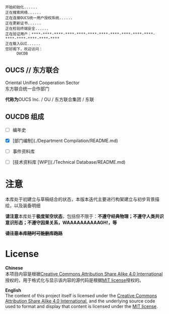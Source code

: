     开始初始化......
    正在搜索网络......
    正在连接OUCS统一用户授权系统......
    正在更新证书......
    正在检验终端安全......
    正在验证用户：****-****-****-****-****-****-****-****-****-****-****-****-****-****-****-****
    正在载入GUI......
    您好阁下，欢迎访问：
         OUCDB

## OUCS // 东方联合
Oriental Unified Cooperation Sector  
东方联合统一合作部门

**代称为**OUCS Inc. / OU / 东方联合集团 / 东联 

## OUCDB 组成

- [ ] 编年史
- [x] [部门编制](./Department Compilation/README.md)
- [ ] 事件资料库
- [ ] [技术资料库 [WIP]](./Technical Database/README.md)


# 注意
本库处于初建立与草稿结合的状态，本版本迭代主要进行构架建立与初步背景描绘，以及装备明细

**请注意**本库处于**极度架空状态**，包括但不限于：**不遵守经典物理；不遵守人类共识意识形态；不遵守因果关系，WAAAAAAAAAAGH!，等**

**~~请注意本库随时可能删库跑路~~**

# License
**Chinese**  
本项目内容是根据[Creative Commons Attribution Share Alike 4.0 International](https://choosealicense.com/licenses/cc-by-sa-4.0/)授权的，用于格式化与显示该内容的源代码是根据[MIT license](LICENSE.md)授权的。

**English**  
The content of this project itself is licensed under the [Creative Commons Attribution Share Alike 4.0 International](https://choosealicense.com/licenses/cc-by-sa-4.0/), and the underlying source code used to format and display that content is licensed under the [MIT license](LICENSE.md).
